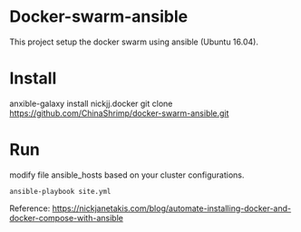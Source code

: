 Docker-swarm-ansible
========================
This project setup the docker swarm using ansible (Ubuntu 16.04).

# Install
anxible-galaxy install nickjj.docker
git clone https://github.com/ChinaShrimp/docker-swarm-ansible.git

# Run
modify file ansible_hosts based on your cluster configurations.
```
ansible-playbook site.yml
``` 

Reference:
https://nickjanetakis.com/blog/automate-installing-docker-and-docker-compose-with-ansible
